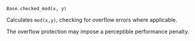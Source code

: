 ```
Base.checked_mod(x, y)
```

Calculates `mod(x,y)`, checking for overflow errors where applicable.

The overflow protection may impose a perceptible performance penalty.
